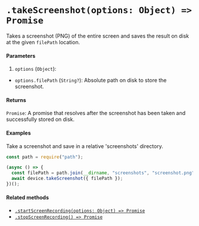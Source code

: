 # `.takeScreenshot(options: Object) => Promise`

Takes a screenshot (PNG) of the entire screen and saves the result on disk at the given `filePath` location.

#### Parameters

1. `options` (`Object`):
  - `options.filePath` (`String?`): Absolute path on disk to store the screenshot. 

#### Returns

`Promise`: A promise that resolves after the screenshot has been taken and successfully stored on disk.

#### Examples

Take a screenshot and save in a relative 'screenshots' directory.

```javascript
const path = require("path");

(async () => {
  const filePath = path.join(__dirname, "screenshots", "screenshot.png");
  await device.takeScreenshot({ filePath });
})();
```

#### Related methods

- [`.startScreenRecording(options: Object) => Promise`](./startScreenRecording.md)
- [`.stopScreenRecording() => Promise`](./stopScreenRecording.md)
